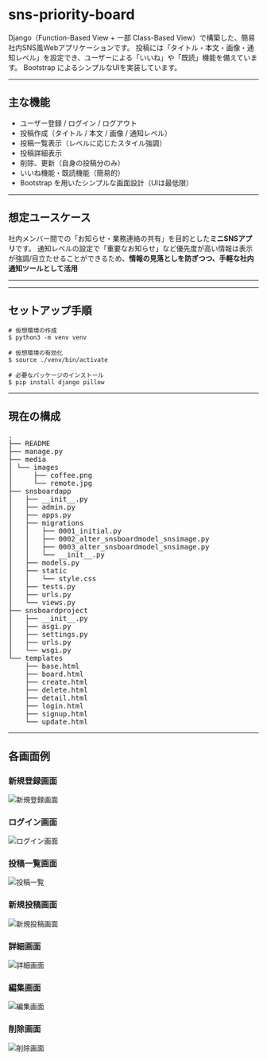 # sns-priority-board

Django（Function-Based View + 一部 Class-Based View）で構築した、簡易社内SNS風Webアプリケーションです。
投稿には「タイトル・本文・画像・通知レベル」を設定でき、ユーザーによる「いいね」や「既読」機能を備えています。
Bootstrap によるシンプルなUIを実装しています。

---

## 主な機能

- ユーザー登録 / ログイン / ログアウト
- 投稿作成（タイトル / 本文 / 画像 / 通知レベル）
- 投稿一覧表示（レベルに応じたスタイル強調）
- 投稿詳細表示
- 削除、更新（自身の投稿分のみ）
- いいね機能・既読機能（簡易的）
- Bootstrap を用いたシンプルな画面設計（UIは最低限）
---

## 想定ユースケース

社内メンバー間での「お知らせ・業務連絡の共有」を目的とした**ミニSNSアプリ**です。
通知レベルの設定で「重要なお知らせ」など優先度が高い情報は表示が強調/目立たせることができるため、**情報の見落としを防ぎつつ、手軽な社内通知ツールとして活用**

---

---

## セットアップ手順
```
# 仮想環境の作成
$ python3 -m venv venv

# 仮想環境の有効化
$ source ./venv/bin/activate

# 必要なパッケージのインストール
$ pip install django pillow
```

---

## 現在の構成
<pre>
.
├── README
├── manage.py
├── media
│ └── images
│     ├── coffee.png
│     └── remote.jpg
├── snsboardapp
│   ├── __init__.py
│   ├── admin.py
│   ├── apps.py
│   ├── migrations
│   │   ├── 0001_initial.py
│   │   ├── 0002_alter_snsboardmodel_snsimage.py
│   │   ├── 0003_alter_snsboardmodel_snsimage.py
│   │   └── __init__.py
│   ├── models.py
│   ├── static
│   │   └── style.css
│   ├── tests.py
│   ├── urls.py
│   └── views.py
├── snsboardproject
│   ├── __init__.py
│   ├── asgi.py
│   ├── settings.py
│   ├── urls.py
│   └── wsgi.py
└── templates
    ├── base.html
    ├── board.html
    ├── create.html
    ├── delete.html
    ├── detail.html
    ├── login.html
    ├── signup.html
    └── update.html
</pre>

---

## 各画面例
### 新規登録画面
![新規登録画面](./images/signup.png)

### ログイン画面
![ログイン画面](./images/login.png)

### 投稿一覧画面
![投稿一覧](./images/board.png)

### 新規投稿画面
![新規投稿画面](./images/create.png)

### 詳細画面
![詳細画面](./images/detail.png)

### 編集画面
![編集画面](./images/update.png)

### 削除画面
![削除画面](./images/delete.png)


